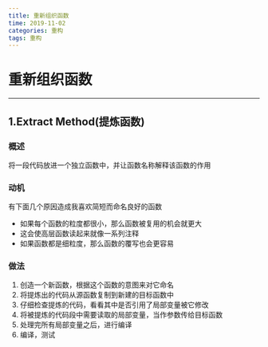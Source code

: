 ```yaml
---
title: 重新组织函数
time: 2019-11-02
categories: 重构
tags: 重构
---
```


# 重新组织函数
---
## 1.Extract Method(提炼函数)

### 概述
将一段代码放进一个独立函数中，并让函数名称解释该函数的作用

### 动机
有下面几个原因造成我喜欢简短而命名良好的函数

* 如果每个函数的粒度都很小，那么函数被复用的机会就更大
* 这会使高层函数读起来就像一系列注释
* 如果函数都是细粒度，那么函数的覆写也会更容易

### 做法
1. 创造一个新函数，根据这个函数的意图来对它命名
2. 将提炼出的代码从源函数复制到新建的目标函数中
3. 仔细检查提炼的代码，看看其中是否引用了局部变量被它修改
4. 将被提炼的代码段中需要读取的局部变量，当作参数传给目标函数
5. 处理完所有局部变量之后，进行编译
6. 编译，测试


